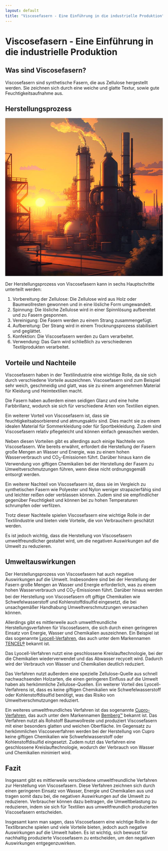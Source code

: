 ```yaml
---
layout: default
title: "Viscosefasern - Eine Einführung in die industrielle Produktion"
---
```

# Viscosefasern - Eine Einführung in die industrielle Produktion

## Was sind Viscosefasern?

Viscosefasern sind synthetische Fasern, die aus Zellulose hergestellt werden. Sie zeichnen sich durch eine weiche und glatte Textur, sowie gute Feuchtigkeitsaufnahme aus.

## Herstellungsprozess

![Chemische Industriaanlage](/assets/images/industrial_chemical_plant_in_the_summer_sunset.jpg "Chemische Industriaanlage")

Der Herstellungsprozess von Viscosefasern kann in sechs Hauptschritte unterteilt werden:

1. Vorbereitung der Zellulose: Die Zellulose wird aus Holz oder Baumwollresten gewonnen und in eine lösliche Form umgewandelt.
2. Spinnung: Die lösliche Zellulose wird in einer Spinnlösung aufbereitet und zu Fasern gesponnen.
3. Vereinigung: Die Fasern werden zu einem Strang zusammengefügt.
4. Aufbereitung: Der Strang wird in einem Trocknungsprozess stabilisiert und geglättet.
5. Konfektion: Die Viscosefasern werden zu Garn verarbeitet.
6. Verwendung: Das Garn wird schließlich zu verschiedenen Textilprodukten verarbeitet.


## Vorteile und Nachteile

Viscosefasern haben in der Textilindustrie eine wichtige Rolle, da sie sich durch verschiedene Vorteile auszeichnen. Viscosefasern sind zum Beispiel sehr weich, geschmeidig und glatt, was sie zu einem angenehmen Material für Kleidung und Heimtextilien macht. 

Die Fasern haben außerdem einen seidigen Glanz und eine hohe Farbbrillanz, wodurch sie sich für verschiedene Arten von Textilien eignen.

Ein weiterer Vorteil von Viscosefasern ist, dass sie feuchtigkeitsabsorbierend und atmungsaktiv sind. Dies macht sie zu einem idealen Material für Sommerkleidung oder für Sportbekleidung. Zudem sind Viscosefasern relativ pflegeleicht und können einfach gewaschen werden.

Neben diesen Vorteilen gibt es allerdings auch einige Nachteile von Viscosefasern. Wie bereits erwähnt, erfordert die Herstellung der Fasern große Mengen an Wasser und Energie, was zu einem hohen Wasserverbrauch und CO<sub>2</sub>-Emissionen führt. Darüber hinaus kann die Verwendung von giftigen Chemikalien bei der Herstellung der Fasern zu Umweltverschmutzungen führen, wenn diese nicht ordnungsgemäß entsorgt werden.

Ein weiterer Nachteil von Viscosefasern ist, dass sie im Vergleich zu synthetischen Fasern wie Polyester und Nylon weniger strapazierfähig sind und leichter reißen oder verblassen können. Zudem sind sie empfindlicher gegenüber Feuchtigkeit und können bei zu hohen Temperaturen schrumpfen oder verfilzen.

Trotz dieser Nachteile spielen Viscosefasern eine wichtige Rolle in der Textilindustrie und bieten viele Vorteile, die von Verbrauchern geschätzt werden. 

Es ist jedoch wichtig, dass die Herstellung von Viscosefasern umweltfreundlicher gestaltet wird, um die negativen Auswirkungen auf die Umwelt zu reduzieren.

## Umweltauswirkungen

Der Herstellungsprozess von Viscosefasern hat auch negative Auswirkungen auf die Umwelt. Insbesondere sind bei der Herstellung der Fasern große Mengen an Wasser und Energie erforderlich, was zu einem hohen Wasserverbrauch und CO<sub>2</sub>-Emissionen führt. Darüber hinaus werden bei der Herstellung von Viscosefasern oft giftige Chemikalien wie Schwefelwasserstoff und Kohlenstoffdisulfid eingesetzt, die bei unsachgemäßer Handhabung Umweltverschmutzungen verursachen können.

Allerdings gibt es mittlerweile auch umweltfreundliche Herstellungsverfahren für Viscosefasern, die sich durch einen geringeren Einsatz von Energie, Wasser und Chemikalien auszeichnen. Ein Beispiel ist das sogenannte [Lyocell-Verfahren](https://de.wikipedia.org/wiki/Lyocell), das auch unter dem Markennamen [TENCEL®](https://www.tencel.com/de) bekannt ist.

Das Lyocell-Verfahren nutzt eine geschlossene Kreislauftechnologie, bei der die Chemikalien wiederverwendet und das Abwasser recycelt wird. 
Dadurch wird der Verbrauch von Wasser und Chemikalien deutlich reduziert. 

Das Verfahren nutzt außerdem eine spezielle Zellulose-Quelle aus schnell nachwachsenden Holzarten, die einen geringeren Einfluss auf die Umwelt haben als herkömmliche Zellulose-Quellen. Ein weiterer Vorteil des Lyocell-Verfahrens ist, dass es keine giftigen Chemikalien wie Schwefelwasserstoff oder Kohlenstoffdisulfid benötigt, was das Risiko von Umweltverschmutzungen reduziert.

Ein weiteres umweltfreundliches Verfahren ist das sogenannte [Cupro-Verfahren](https://de.wikipedia.org/wiki/Cupro), das auch unter dem Markennamen [Bemberg™](https://www.asahi-kasei.co.jp/fibers/en/bemberg/) bekannt ist. Das Verfahren nutzt als Rohstoff Baumwollreste und produziert Viscosefasern mit einer besonders glatten und weichen Oberfläche. Im Gegensatz zu herkömmlichen Viscoseverfahren werden bei der Herstellung von Cupro keine giftigen Chemikalien wie Schwefelwasserstoff oder Kohlenstoffdisulfid eingesetzt. Zudem nutzt das Verfahren eine geschlossene Kreislauftechnologie, wodurch der Verbrauch von Wasser und Chemikalien minimiert wird.

## Fazit

Insgesamt gibt es mittlerweile verschiedene umweltfreundliche Verfahren zur Herstellung von Viscosefasern. Diese Verfahren zeichnen sich durch einen geringeren Einsatz von Wasser, Energie und Chemikalien aus und tragen somit dazu bei, die negativen Auswirkungen auf die Umwelt zu reduzieren. Verbraucher können dazu beitragen, die Umweltbelastung zu reduzieren, indem sie sich für Textilien aus umweltfreundlich produzierten Viscosefasern entscheiden.


Insgesamt kann man sagen, dass Viscosefasern eine wichtige Rolle in der Textilbranche spielen und viele Vorteile bieten, jedoch auch negative Auswirkungen auf die Umwelt haben. Es ist wichtig, sich bewusst für nachhaltig produzierte Viscosefasern zu entscheiden, um den negativen Auswirkungen entgegenzuwirken.

